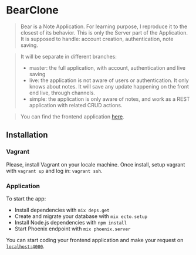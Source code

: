 # BearClone
> Bear is a Note Application. For learning purpose, I reproduce it to the closest of its behavior.
> This is only the Server part of the Application.
> It is supposed to handle: account creation, authentication, note saving.

> It will be separate in different branches:
> * master: the full application, with account, authentication and live saving
> * live: the application is not aware of users or authentication. It only knows about notes. It will save any update happening on the front end live, through channels.
> * simple: the application is only aware of notes, and work as a REST application with related CRUD actions.

> You can find the frontend application [here](https://github.com/arkanoryn/bear_clone-client).

## Installation
### Vagrant
Please, install Vagrant on your locale machine.
Once install, setup vagrant with `vagrant up` and log in: `vagrant ssh`.

### Application
To start the app:
  * Install dependencies with `mix deps.get`
  * Create and migrate your database with `mix ecto.setup`
  * Install Node.js dependencies with `npm install`
  * Start Phoenix endpoint with `mix phoenix.server`

You can start coding your frontend application and make your request on [`localhost:4000`](http://localhost:4000).
